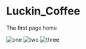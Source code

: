 # Luckin_Coffee

The first page home

![one](https://github.com/Youhana-Gergis/Luckin_Coffee/assets/124525093/d6c2f12c-1661-49bd-820b-9332734395ee)
![two](https://github.com/Youhana-Gergis/Luckin_Coffee/assets/124525093/2455da7b-ed5d-46b4-8f6e-72838a2049d3)
![three](https://github.com/Youhana-Gergis/Luckin_Coffee/assets/124525093/5c3bcc56-dcbc-401e-899e-a375407afcf7)
